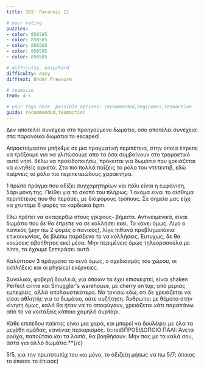 ```yaml
---
title: 202: Paranoic II

# your rating
puzzles:
- color: 858585
- color: 858585
- color: 858585
- color: 858585
- color: 858585

# difficulty, easy/hard
difficulty: easy
difftext: Under Pressure

# teamsize
team: 4-5

# your tags here. possible options: recommended,beginners,teamaction
guide: recommended,teamaction
---
```


Δεν αποτελεί συνέχεια στο προηγούμενο δωμάτιο, όσο αποτελεί συνέχεια στα παρανοϊκά δωμάτια το escaped!

Απροετοίμαστοι μπήκ4με σε μια πραγματική περιπέτεια, στην οποία έπρεπε να τρέξουμε για να γλιτώσουμε απο τα όσα συμβαίνουν στο τρομακτικό αυτό νησί. 8έλω να προειδοποιήσω, πρόκειται για δωμάτιο που χρειάζεται να κινηθείς αρκετά. Στα πιο πολλά παίζεις το ρόλο του ντετέκτιβ, εδώ παίρνεις το ρόλο πιο περιπετειώδους χαρακτήρα.

1 πρώτο πράγμα που αξίζει συγχαρητηρίων  και πάλι είναι η εμφάνιση, 5αρι μόνη της. Πείθει για το σκοπό του πλήρως. 1 ακόμα είναι το αίσθημα περιπέτειας που θα περάσει, με διάφορους τρόπους. Σε σημεία μας είχε να χτυπάμε 6 φορές τα καρδιακά bpm.

Εδώ πρέπει να αναφερθώ στους γρίφους- βήματα. Αντικειμενικά, είναι δωμάτιο που δε θα έπρεπε να σε κολλήσει εκεί. Το κάνει όμως. Λίγο ο πανικός (μην πω 2 φορές ο πανικός), λίγο πιθανά προβληματάκια επικοινωνίας, δε βλέπω παράξενο το να κολλήσεις. Ευτυχώς, δε θα νοιώσεις αβοήθητος εκεί μέσα. Μην περιμένεις όμως τηλεορασούλα με hints, τα έχουμε ξεπεράσει αυτά.

Καλύπτουν 3 πράγματα το κενό όμως, ο σχεδιασμός  του χώρου, οι εκπλήξεις και οι physical ενέργειες.

Συνολικά, φοβερή δουλειά, για όποιον τα έχει επισκεφτεί, είναι shaken Perfect crime και Smuggler's warehouse, με cherry on top, από μεριάς εμπειρίας, αλλά απολαυστικότερο. Να τονίσω εδώ, ότι δε χρειάζεται να είσαι αθλητής για το δωμάτιο, ούτε συζήτηση. Άνθρωποι με θέματα στην κίνηση όμως, καλό θα ήταν να το αποφύγουν, χρειάζεται κάτι παραπάνω από το να κοιτάξεις κάποιο χαμηλό συρτάρι.

Κάθε επιπέδου παίκτης είναι μια χαρά, και μπορεί να δουλέψει με όλα τα μεγέθη ομάδας, κανένας περιορισμός.
{c:red}ΠΡΟΕΙΔΟΠΟΙΩ ΠΑΛΙ: Άνετα ρούχα, παπούτσια και τα λοιπά, θα βοηθήσουν. Μην πας με τα καλά σου, άστα για άλλο δωμάτιο.**{/c}

5/5, για την πρωτοτυπί<a href="http://roomescaper.gr/images/P A R A N O I C.jpg">α</a> του και μόνο, το άξιζε(η μήπως να πω 5/7; όποιος το έπιασε το έπιασε)